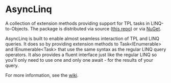 AsyncLinq
=========

A collection of extension methods providing support for TPL tasks in LINQ-to-Objects.
The package is distributed via source ([this repo](https://github.com/NeoLegends/AsyncLinq)) or via [NuGet](https://www.nuget.org/packages/NeoLegends.AsyncLinq/).

AsyncLinq is built to enable almost seamless interaction of TPL and LINQ queries. It does so by providing extension methods to Task<IEnumerable<T>> and IEnumerable<Task<T>> that use the same syntax as the regular LINQ query operators. It also provides a fluent interface just like the regular LINQ so you'll only need to use one and only one await - for the results of your query.

For more information, see the  [wiki](https://github.com/NeoLegends/AsyncLinq/wiki).
